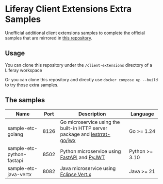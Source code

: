 # Liferay Client Extensions Extra Samples

Unofficial additional client extensions samples to complete the official samples that are mirrored
in [this repository](https://github.com/lgdd/liferay-client-extensions-samples).

## Usage

You can clone this repository under the `/client-extensions` directory of a Liferay workspace

Or you can clone this repository and directly use `docker compose up --build` to try those extra
samples.

## The samples

| **Name**                  | **Port** | **Description**                                                                                                         | **Language**   |
|---------------------------|----------|-------------------------------------------------------------------------------------------------------------------------|----------------|
| sample-etc-golang         | 8126     | Go microservice using the built-in HTTP server package and [lestrrat-go/jwx](https://github.com/lestrrat-go/jwx)        | Go >= 1.24     |
| sample-etc-python-fastapi | 8502     | Python microservice using [FastAPI](https://fastapi.tiangolo.com/) and [PyJWT](https://pyjwt.readthedocs.io/en/stable/) | Python >= 3.10 |
| sample-etc-java-vertx     | 8082     | Java microservice using [Eclipse Vert.x](https://vertx.io/)                                                             | Java >= 21     |